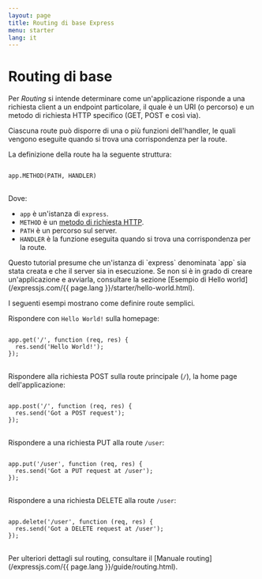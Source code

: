 ```yaml
---
layout: page
title: Routing di base Express
menu: starter
lang: it
---
```


# Routing di base

Per *Routing* si intende determinare come un'applicazione risponde a una richiesta client a un endpoint particolare, il quale è un URI (o percorso) e un metodo di richiesta HTTP specifico (GET, POST e così via).

Ciascuna route può disporre di una o più funzioni dell'handler, le quali vengono eseguite quando si trova una corrispondenza per la route.

La definizione della route ha la seguente struttura:
<pre>
<code class="language-javascript" translate="no">
app.METHOD(PATH, HANDLER)
</code>
</pre>

Dove:

- `app` è un'istanza di `express`.
- `METHOD` è un [metodo di richiesta HTTP](http://en.wikipedia.org/wiki/Hypertext_Transfer_Protocol).
- `PATH` è un percorso sul server.
- `HANDLER` è la funzione eseguita quando si trova una corrispondenza per la route.

<div class="doc-box doc-notice" markdown="1">
Questo tutorial presume che un'istanza di `express` denominata `app` sia stata creata e che il server sia in esecuzione. Se non si è in grado di creare un'applicazione e avviarla, consultare la sezione [Esempio di Hello world](/expressjs.com/{{ page.lang }}/starter/hello-world.html).
</div>

I seguenti esempi mostrano come definire route semplici.

Rispondere con `Hello World!` sulla homepage:

<pre>
<code class="language-javascript" translate="no">
app.get('/', function (req, res) {
  res.send('Hello World!');
});
</code>
</pre>

Rispondere alla richiesta POST sulla route principale (`/`), la home page dell'applicazione:

<pre>
<code class="language-javascript" translate="no">
app.post('/', function (req, res) {
  res.send('Got a POST request');
});
</code>
</pre>

Rispondere a una richiesta PUT alla route `/user`:

<pre>
<code class="language-javascript" translate="no">
app.put('/user', function (req, res) {
  res.send('Got a PUT request at /user');
});
</code>
</pre>

Rispondere a una richiesta DELETE alla route `/user`:

<pre>
<code class="language-javascript" translate="no">
app.delete('/user', function (req, res) {
  res.send('Got a DELETE request at /user');
});
</code>
</pre>

Per ulteriori dettagli sul routing, consultare il [Manuale routing](/expressjs.com/{{ page.lang }}/guide/routing.html).
